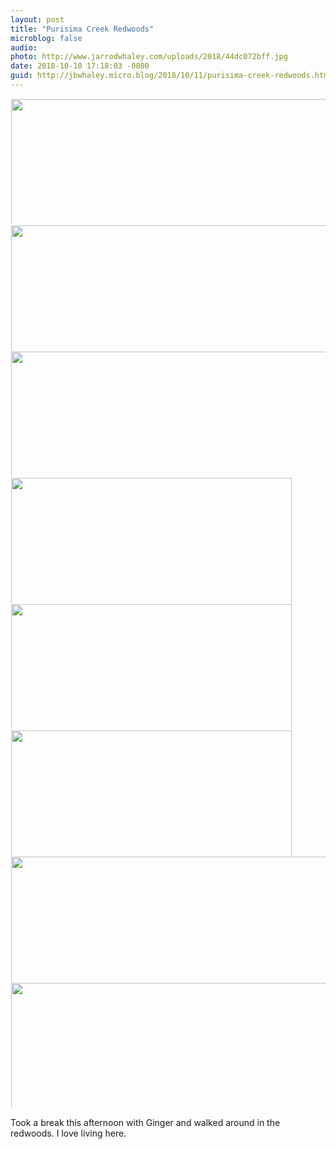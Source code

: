 ```yaml
---
layout: post
title: "Purisima Creek Redwoods"
microblog: false
audio: 
photo: http://www.jarrodwhaley.com/uploads/2018/44dc072bff.jpg
date: 2018-10-10 17:18:03 -0800
guid: http://jbwhaley.micro.blog/2018/10/11/purisima-creek-redwoods.html
---
```



<a href="http://www.jarrodwhaley.com/uploads/2018/7fae7b34a0.jpg"><img src="http://www.jarrodwhaley.com/uploads/2018/7fae7b34a0.jpg" width="449" height="600" style="display: inline-block; max-height: 200px; width: auto; padding: 1px;" class="sunlit_image" /></a><a href="http://www.jarrodwhaley.com/uploads/2018/ff29784589.jpg"><img src="http://www.jarrodwhaley.com/uploads/2018/ff29784589.jpg" width="449" height="600" style="display: inline-block; max-height: 200px; width: auto; padding: 1px;" class="sunlit_image" /></a><a href="http://www.jarrodwhaley.com/uploads/2018/7f849778e5.jpg"><img src="http://www.jarrodwhaley.com/uploads/2018/7f849778e5.jpg" width="449" height="600" style="display: inline-block; max-height: 200px; width: auto; padding: 1px;" class="sunlit_image" /></a><a href="http://www.jarrodwhaley.com/uploads/2018/2a9f2e141c.jpg"><img src="http://www.jarrodwhaley.com/uploads/2018/2a9f2e141c.jpg" width="600" height="449" style="display: inline-block; max-height: 200px; width: auto; padding: 1px;" class="sunlit_image" /></a><a href="http://www.jarrodwhaley.com/uploads/2018/65102b7358.jpg"><img src="http://www.jarrodwhaley.com/uploads/2018/65102b7358.jpg" width="600" height="449" style="display: inline-block; max-height: 200px; width: auto; padding: 1px;" class="sunlit_image" /></a><a href="http://www.jarrodwhaley.com/uploads/2018/f8dc12ae20.jpg"><img src="http://www.jarrodwhaley.com/uploads/2018/f8dc12ae20.jpg" width="600" height="449" style="display: inline-block; max-height: 200px; width: auto; padding: 1px;" class="sunlit_image" /></a><a href="http://www.jarrodwhaley.com/uploads/2018/be2aeeef56.jpg"><img src="http://www.jarrodwhaley.com/uploads/2018/be2aeeef56.jpg" width="449" height="600" style="display: inline-block; max-height: 200px; width: auto; padding: 1px;" class="sunlit_image" /></a><a href="http://www.jarrodwhaley.com/uploads/2018/44dc072bff.jpg"><img src="http://www.jarrodwhaley.com/uploads/2018/44dc072bff.jpg" width="450" height="600" style="display: inline-block; max-height: 200px; width: auto; padding: 1px;" class="sunlit_image" /></a>

Took a break this afternoon with Ginger and walked around in the redwoods. I love living here.

